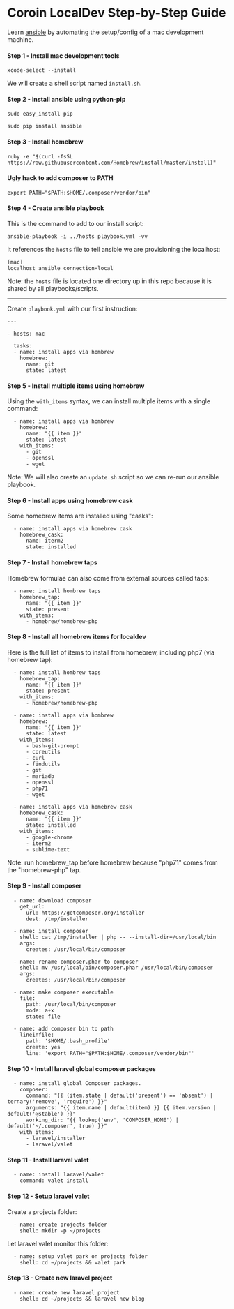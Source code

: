 # Coroin LocalDev Step-by-Step Guide

Learn [ansible](https://www.ansible.com/) by automating the setup/config of a mac development machine.

#### Step 1 - Install mac development tools

`xcode-select --install`

We will create a shell script named `install.sh`.

#### Step 2 - Install ansible using python-pip

`sudo easy_install pip`

`sudo pip install ansible`

#### Step 3 - Install homebrew

`ruby -e "$(curl -fsSL https://raw.githubusercontent.com/Homebrew/install/master/install)"`

#### Ugly hack to add composer to PATH

`export PATH="$PATH:$HOME/.composer/vendor/bin"`

#### Step 4 - Create ansible playbook

This is the command to add to our install script:

`ansible-playbook -i ../hosts playbook.yml -vv`

It references the `hosts` file to tell ansible we are provisioning the localhost:

```
[mac]
localhost ansible_connection=local
```

Note: the `hosts` file is located one directory up in this repo because it is shared by all playbooks/scripts.

---

Create `playbook.yml` with our first instruction:

```
---

- hosts: mac

  tasks:
  - name: install apps via hombrew
    homebrew:
      name: git
      state: latest
```

#### Step 5 - Install multiple items using homebrew

Using the `with_items` syntax, we can install multiple items with a single command:

```
  - name: install apps via hombrew
    homebrew:
      name: "{{ item }}"
      state: latest
    with_items:
      - git
      - openssl
      - wget
```

Note: We will also create an `update.sh` script so we can re-run our ansible playbook.

#### Step 6 - Install apps using homebrew cask

Some homebrew items are installed using "casks":

```
  - name: install apps via homebrew cask
    homebrew_cask:
      name: iterm2
      state: installed
```

#### Step 7 - Install homebrew taps

Homebrew formulae can also come from external sources called taps:

```
  - name: install hombrew taps
    homebrew_tap:
      name: "{{ item }}"
      state: present
    with_items:
      - homebrew/homebrew-php
```

#### Step 8 - Install all homebrew items for localdev

Here is the full list of items to install from homebrew, including php7 (via homebrew tap):

```
  - name: install hombrew taps
    homebrew_tap:
      name: "{{ item }}"
      state: present
    with_items:
      - homebrew/homebrew-php

  - name: install apps via hombrew
    homebrew:
      name: "{{ item }}"
      state: latest
    with_items:
      - bash-git-prompt
      - coreutils
      - curl
      - findutils
      - git
      - mariadb
      - openssl
      - php71
      - wget

  - name: install apps via homebrew cask
    homebrew_cask:
      name: "{{ item }}"
      state: installed
    with_items:
      - google-chrome
      - iterm2
      - sublime-text
```

Note: run homebrew_tap before homebrew because "php71" comes from the "homebrew-php" tap.

#### Step 9 - Install composer

```
  - name: download composer
    get_url:
      url: https://getcomposer.org/installer
      dest: /tmp/installer

  - name: install composer
    shell: cat /tmp/installer | php -- --install-dir=/usr/local/bin
    args:
      creates: /usr/local/bin/composer

  - name: rename composer.phar to composer
    shell: mv /usr/local/bin/composer.phar /usr/local/bin/composer
    args:
      creates: /usr/local/bin/composer

  - name: make composer executable
    file:
      path: /usr/local/bin/composer
      mode: a+x
      state: file

  - name: add composer bin to path
    lineinfile:
      path: '$HOME/.bash_profile'
      create: yes
      line: 'export PATH="$PATH:$HOME/.composer/vendor/bin"'
```

#### Step 10 - Install laravel global composer packages

```
  - name: install global Composer packages.
    composer:
      command: "{{ (item.state | default('present') == 'absent') | ternary('remove', 'require') }}"
      arguments: "{{ item.name | default(item) }} {{ item.version | default('@stable') }}"
      working_dir: "{{ lookup('env', 'COMPOSER_HOME') | default('~/.composer', true) }}"
    with_items:
      - laravel/installer
      - laravel/valet
```

#### Step 11 - Install laravel valet

```
  - name: install laravel/valet
    command: valet install
```

#### Step 12 - Setup laravel valet

Create a projects folder:

```
  - name: create projects folder
    shell: mkdir -p ~/projects
```

Let laravel valet monitor this folder:

```
  - name: setup valet park on projects folder
    shell: cd ~/projects && valet park
```

#### Step 13 - Create new laravel project

```
  - name: create new laravel project
    shell: cd ~/projects && laravel new blog
```